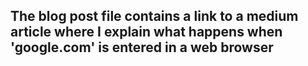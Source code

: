 ## The blog post file contains a link to a medium article where I explain what happens when 'google.com' is entered in a web browser
